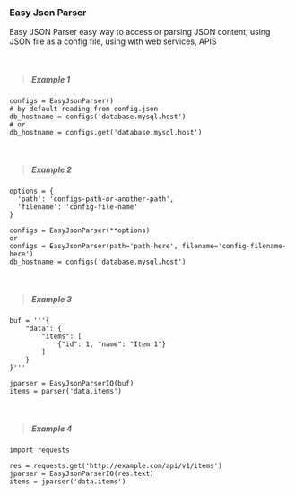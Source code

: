 ### Easy Json Parser

Easy JSON Parser easy way to access or parsing JSON content, using JSON file as a config file, using with web services, APIS

<br>

> ##### **Example 1**

```
configs = EasyJsonParser()
# by default reading from config.json
db_hostname = configs('database.mysql.host')
# or
db_hostname = configs.get('database.mysql.host')
```
<br>

> ##### **Example 2**

```
options = {
  'path': 'configs-path-or-another-path',
  'filename': 'config-file-name'
}

configs = EasyJsonParser(**options)
or
configs = EasyJsonParser(path='path-here', filename='config-filename-here')
db_hostname = configs('database.mysql.host')
```
<br>

> ##### Example 3

```
buf = '''{
    "data": {
        "items": [
            {"id": 1, "name": "Item 1"}
        ]
    }
}'''

jparser = EasyJsonParserIO(buf)
items = parser('data.items')
```
<br>

> ##### Example 4

```
import requests

res = requests.get('http://example.com/api/v1/items')
jparser = EasyJsonParserIO(res.text)
items = jparser('data.items')
```